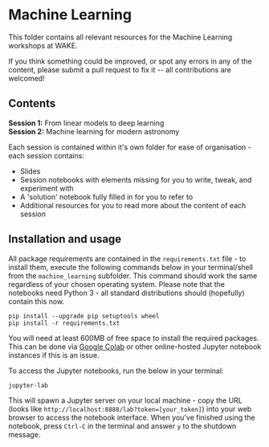 Machine Learning
===
This folder contains all relevant resources for the Machine Learning workshops at WAKE.

If you think something could be improved, or spot any errors in any of the content, please submit a pull request to fix 
it -- all contributions are welcomed!

Contents
---
**Session 1:** From linear models to deep learning  
**Session 2:** Machine learning for modern astronomy

Each session is contained within it's own folder for ease of organisation - each session contains:
- Slides 
- Session notebooks with elements missing for you to write, tweak, and experiment with
- A 'solution' notebook fully filled in for you to refer to
- Additional resources for you to read more about the content of each session

Installation and usage
---
All package requirements are contained in the `requirements.txt` file - to install them, execute the following commands
below in your terminal/shell from the `machine_learning` subfolder. 
This command should work the same regardless of your chosen operating system.
Please note that the notebooks need Python 3 - all standard distributions should (hopefully) contain this now.

```shell
pip install --upgrade pip setuptools wheel
pip install -r requirements.txt
```
You will need at least 600MB of free space to install the required packages. This can be done via 
[Google Colab](https://research.google.com/colaboratory/) or other online-hosted Jupyter notebook instances if this is 
an issue.

To access the Jupyter notebooks, run the below in your terminal:
```shell
jupyter-lab
```
This will spawn a Jupyter server on your local machine - copy the URL (looks like 
`http://localhost:8888/lab?token=[your_token]`) into your web browser to access the notebook interface.
When you've finished using the notebook, press `Ctrl-C` in the terminal and answer `y` to the shutdown message.
